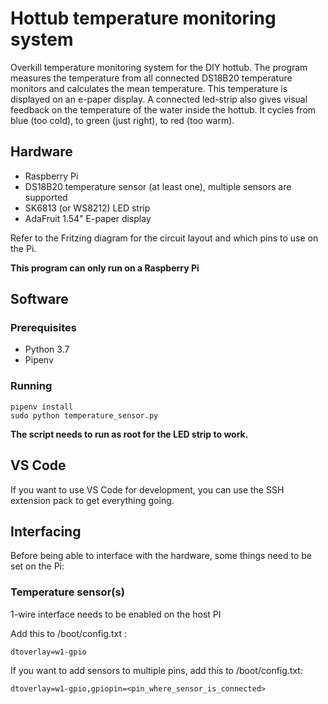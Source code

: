 # Hottub temperature monitoring system

Overkill temperature monitoring system for the DIY hottub. The program measures the temperature from all connected DS18B20 temperature monitors and calculates the mean temperature. This temperature is displayed on an e-paper display. A connected led-strip also gives visual feedback on the temperature of the water inside the hottub. It cycles from blue (too cold), to green (just right), to red (too warm).

## Hardware

- Raspberry Pi
- DS18B20 temperature sensor (at least one), multiple sensors are supported
- SK6813 (or WS8212) LED strip
- AdaFruit 1.54" E-paper display

Refer to the Fritzing diagram for the circuit layout and which pins to use on the Pi.

**This program can only run on a Raspberry Pi**

## Software

### Prerequisites
- Python 3.7
- Pipenv

### Running


```
pipenv install
sudo python temperature_sensor.py
```
**The script needs to run as root for the LED strip to work.**

## VS Code

If you want to use VS Code for development, you can use the SSH extension pack to get everything going.

## Interfacing
Before being able to interface with the hardware, some things need to be set on the Pi:

### Temperature sensor(s)
1-wire interface needs to be enabled on the host PI

Add this to /boot/config.txt :

`dtoverlay=w1-gpio`

If you want to add sensors to multiple pins, add this to /boot/config.txt:

`dtoverlay=w1-gpio,gpiopin=<pin_where_sensor_is_connected>`

 
